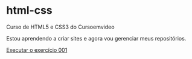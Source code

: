 # html-css
Curso de HTML5 e CSS3 do Cursoemvideo

Estou aprendendo a criar sites e agora vou gerenciar meus repositórios.

<a href="https://k2c-cacc.github.io/html-css/exercicios/ex001/index.html"> Executar o exercício 001</a>